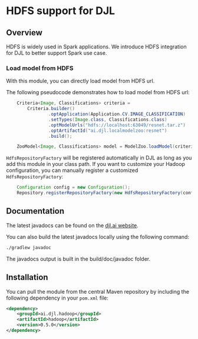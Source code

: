 # HDFS support for DJL

## Overview

HDFS is widely used in Spark applications. We introduce HDFS integration for DJL to better support Spark use case.

### Load model from HDFS

With this module, you can directly load model from HDFS url.

The following pseudocode demonstrates how to load model from HDFS url:
```java
    Criteria<Image, Classifications> criteria =
        Criteria.builder()
                .optApplication(Application.CV.IMAGE_CLASSIFICATION)
                .setTypes(Image.class, Classifications.class)
                .optModelUrls("hdfs://localhost:63049/resnet.tar.z")
                .optArtifactId("ai.djl.localmodelzoo:resnet")
                .build();

    ZooModel<Image, Classifications> model = ModelZoo.loadModel(criteria);
```
`HdfsRepositoryFactory` will be registered automatically in DJL as long as you add this module in your class path.
If you want to customize your Hadoop configuration, you can manually register a customized `HdfsRepositoryFactory`:

```java
    Configuration config = new Configuration();
    Repository.registerRepositoryFactory(new HdfsRepositoryFactory(config));
```

## Documentation

The latest javadocs can be found on the [djl.ai website](https://javadoc.io/ai.djl.hadoop/hadoop/latest/index.html).

You can also build the latest javadocs locally using the following command:

```sh
./gradlew javadoc
```
The javadocs output is built in the build/doc/javadoc folder.


## Installation
You can pull the module from the central Maven repository by including the following dependency in your `pom.xml` file:

```xml
<dependency>
    <groupId>ai.djl.hadoop</groupId>
    <artifactId>hadoop</artifactId>
    <version>0.5.0</version>
</dependency>
```
